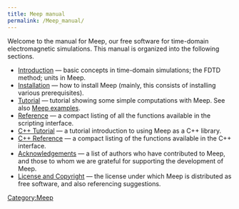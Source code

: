 ```yaml
---
title: Meep manual
permalink: /Meep_manual/
---
```


Welcome to the manual for Meep, our free software for time-domain electromagnetic simulations. This manual is organized into the following sections.

-   [Introduction](/Meep_Introduction "wikilink") — basic concepts in time-domain simulations; the FDTD method; units in Meep.
-   [Installation](/Meep_Installation "wikilink") — how to install Meep (mainly, this consists of installing various prerequisites).
-   [Tutorial](/Meep_Tutorial "wikilink") — tutorial showing some simple computations with Meep. See also [Meep examples](/:Category:Meep_examples "wikilink").
-   [Reference](/Meep_Reference "wikilink") — a compact listing of all the functions available in the scripting interface.
-   [C++ Tutorial](/Meep_C-plus-plus_Tutorial "wikilink") — a tutorial introduction to using Meep as a C++ library.
-   [C++ Reference](/Meep_C-plus-plus_Reference "wikilink") — a compact listing of the functions available in the C++ interface.
-   [Acknowledgements](/Meep_Acknowledgements "wikilink") — a list of authors who have contributed to Meep, and those to whom we are grateful for supporting the development of Meep.
-   [License and Copyright](/Meep_License_and_Copyright "wikilink") — the license under which Meep is distributed as free software, and also referencing suggestions.

[Category:Meep](/Category:Meep "wikilink")